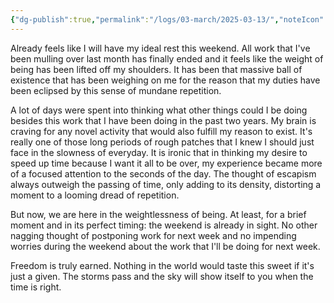 ```yaml
---
{"dg-publish":true,"permalink":"/logs/03-march/2025-03-13/","noteIcon":"","created":"2025-03-13"}
---
```


Already feels like I will have my ideal rest this weekend. All work that I've been mulling over last month has finally ended and it feels like the weight of being has been lifted off my shoulders. It has been that massive ball of existence that has been weighing on me for the reason that my duties have been eclipsed by this sense of mundane repetition.

A lot of days were spent into thinking what other things could I be doing besides this work that I have been doing in the past two years. My brain is craving for any novel activity that would also fulfill my reason to exist. It's really one of those long periods of rough patches that I knew I should just face in the slowness of everyday. It is ironic that in thinking my desire to speed up time because I want it all to be over, my experience became more of a focused attention to the seconds of the day. The thought of escapism always outweigh the passing of time, only adding to its density, distorting a moment to a looming dread of repetition.

But now, we are here in the weightlessness of being. At least, for a brief moment and in its perfect timing: the weekend is already in sight. No other nagging thought of postponing work for next week and no impending worries during the weekend about the work that I'll be doing for next week.

Freedom is truly earned. Nothing in the world would taste this sweet if it's just a given. The storms pass and the sky will show itself to you when the time is right.